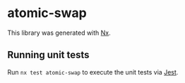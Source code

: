 # atomic-swap

This library was generated with [Nx](https://nx.dev).

## Running unit tests

Run `nx test atomic-swap` to execute the unit tests via [Jest](https://jestjs.io).
